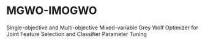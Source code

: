 # MGWO-IMOGWO
Single-objective and Multi-objective Mixed-variable Grey Wolf Optimizer for Joint Feature Selection and Classifier Parameter Tuning
